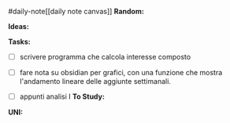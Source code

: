 #daily-note[[daily note canvas]] 
**Random:**


**Ideas:**


**Tasks:**
- [ ] scrivere programma che calcola interesse composto
- [ ] fare nota su obsidian per grafici, con una funzione che mostra l'andamento lineare delle aggiunte settimanali.
- [ ] appunti analisi I
**To Study:**


**UNI:**
